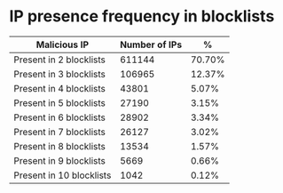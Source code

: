 # IP presence frequency in blocklists
| Malicious IP | Number of IPs | % |
|----|----|----|
| Present in 2 blocklists | 611144 | 70.70% |
| Present in 3 blocklists | 106965 | 12.37% |
| Present in 4 blocklists | 43801 | 5.07% |
| Present in 5 blocklists | 27190 | 3.15% |
| Present in 6 blocklists | 28902 | 3.34% |
| Present in 7 blocklists | 26127 | 3.02% |
| Present in 8 blocklists | 13534 | 1.57% |
| Present in 9 blocklists | 5669 | 0.66% |
| Present in 10 blocklists | 1042 | 0.12% |
